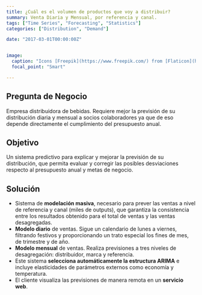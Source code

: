 ```yaml
---
title: ¿Cuál es el volumen de productos que voy a distribuir?
summary: Venta Diaria y Mensual, por referencia y canal.
tags: ["Time Series", "Forecasting", "Statistics"]
categories: ["Distribution", "Demand"]

date: "2017-03-01T00:00:00Z"


image:
  caption: "Icons [Freepik](https://www.freepik.com/) from [Flaticon](https://www.flaticon.com/)"
  focal_point: "Smart"

---
```



## Pregunta de Negocio

Empresa distribuidora de bebidas. Requiere mejor la previsión de su distribución diaria y mensual a socios colaboradores ya que de eso depende directamente el cumplimiento del presupuesto anual.



## Objetivo

Un sistema predictivo para explicar y mejorar la previsión de su distribución, que permita evaluar y corregir las posibles desviaciones respecto al presupuesto anual y metas de negocio.



## Solución

 - Sistema de **modelación masiva**, necesario para prever las ventas a nivel de referencia y canal (miles de outputs), que garantiza la consistencia entre los resultados obtenido para el total de ventas y las ventas desagregadas.
 - **Modelo diario** de ventas. Sigue un calendario de lunes a viernes, filtrando festivos y proporcionando un trato especial los fines de mes, de trimestre y de año.
 - **Modelo mensual** de ventas. Realiza previsiones a tres niveles de desagregación: distribuidor, marca y referencia.
 - Este sistema **selecciona automáticamente la estructura ARIMA** e incluye elasticidades de parámetros externos como economía y temperatura.
 - El cliente visualiza las previsiones de manera remota en un **servicio web**.


